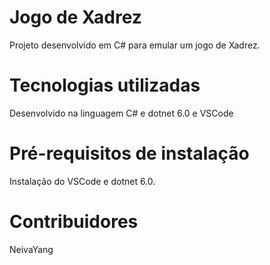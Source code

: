 # Jogo de Xadrez #
Projeto desenvolvido em C# para emular um jogo de Xadrez.

# Tecnologias utilizadas #
Desenvolvido na linguagem C# e dotnet 6.0 e VSCode

# Pré-requisitos de instalação #
Instalação do VSCode e dotnet 6.0.

# Contribuidores #
NeivaYang
